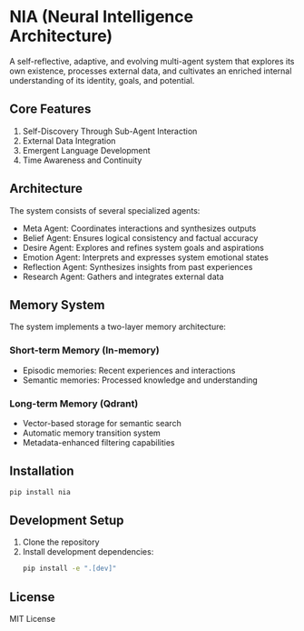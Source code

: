 # NIA (Neural Intelligence Architecture)

A self-reflective, adaptive, and evolving multi-agent system that explores its own existence, processes external data, and cultivates an enriched internal understanding of its identity, goals, and potential.

## Core Features

1. Self-Discovery Through Sub-Agent Interaction
2. External Data Integration
3. Emergent Language Development
4. Time Awareness and Continuity

## Architecture

The system consists of several specialized agents:

- Meta Agent: Coordinates interactions and synthesizes outputs
- Belief Agent: Ensures logical consistency and factual accuracy
- Desire Agent: Explores and refines system goals and aspirations
- Emotion Agent: Interprets and expresses system emotional states
- Reflection Agent: Synthesizes insights from past experiences
- Research Agent: Gathers and integrates external data

## Memory System

The system implements a two-layer memory architecture:

### Short-term Memory (In-memory)
- Episodic memories: Recent experiences and interactions
- Semantic memories: Processed knowledge and understanding

### Long-term Memory (Qdrant)
- Vector-based storage for semantic search
- Automatic memory transition system
- Metadata-enhanced filtering capabilities

## Installation

```bash
pip install nia
```

## Development Setup

1. Clone the repository
2. Install development dependencies:
   ```bash
   pip install -e ".[dev]"
   ```

## License

MIT License
